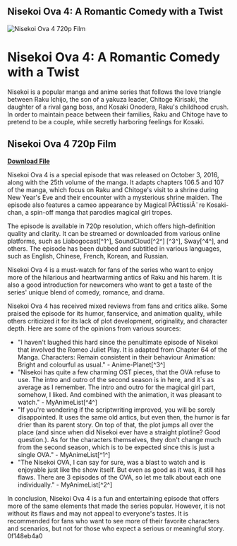 ## Nisekoi Ova 4: A Romantic Comedy with a Twist

 
![Nisekoi Ova 4 720p Film](https://encrypted-tbn0.gstatic.com/images?q=tbn:ANd9GcQefT189j0aluntKDSZkAdsH2OAH3CKt_nLpv7v7rj-rKGGUGJzlY46V0s)

 
# Nisekoi Ova 4: A Romantic Comedy with a Twist
 
Nisekoi is a popular manga and anime series that follows the love triangle between Raku Ichijo, the son of a yakuza leader, Chitoge Kirisaki, the daughter of a rival gang boss, and Kosaki Onodera, Raku's childhood crush. In order to maintain peace between their families, Raku and Chitoge have to pretend to be a couple, while secretly harboring feelings for Kosaki.
 
## Nisekoi Ova 4 720p Film


[**Download File**](https://www.google.com/url?q=https%3A%2F%2Fblltly.com%2F2tKkUa&sa=D&sntz=1&usg=AOvVaw2xsYsliUezNhIQH9nJyzo2)

 
Nisekoi Ova 4 is a special episode that was released on October 3, 2016, along with the 25th volume of the manga. It adapts chapters 106.5 and 107 of the manga, which focus on Raku and Chitoge's visit to a shrine during New Year's Eve and their encounter with a mysterious shrine maiden. The episode also features a cameo appearance by Magical PÃ¢tissiÃ¨re Kosaki-chan, a spin-off manga that parodies magical girl tropes.
 
The episode is available in 720p resolution, which offers high-definition quality and clarity. It can be streamed or downloaded from various online platforms, such as Liabogocast[^1^], SoundCloud[^2^] [^3^], Sway[^4^], and others. The episode has been dubbed and subtitled in various languages, such as English, Chinese, French, Korean, and Russian.
 
Nisekoi Ova 4 is a must-watch for fans of the series who want to enjoy more of the hilarious and heartwarming antics of Raku and his harem. It is also a good introduction for newcomers who want to get a taste of the series' unique blend of comedy, romance, and drama.
  
Nisekoi Ova 4 has received mixed reviews from fans and critics alike. Some praised the episode for its humor, fanservice, and animation quality, while others criticized it for its lack of plot development, originality, and character depth. Here are some of the opinions from various sources:
 
- "I haven't laughed this hard since the penultimate episode of Nisekoi that involved the Romeo Juliet Play. It is adapted from Chapter 64 of the Manga. Characters: Remain consistent in their behaviour Animation: Bright and colourful as usual." - Anime-Planet[^3^]
- "Nisekoi has quite a few charming OST pieces, that the OVA refuse to use. The intro and outro of the second season is in here, and it`s as average as I remember. The intro and outro for the magical girl part, somehow, I liked. And combined with the animation, it was pleasant to watch." - MyAnimeList[^4^]
- "If you're wondering if the scriptwriting improved, you will be sorely disappointed. It uses the same old antics, but even then, the humor is far drier than its parent story. On top of that, the plot jumps all over the place (and since when did Nisekoi ever have a straight plotline? Good question.). As for the characters themselves, they don't change much from the second season, which is to be expected since this is just a single OVA." - MyAnimeList[^1^]
- "The Nisekoi OVA, I can say for sure, was a blast to watch and is enjoyable just like the show itself. But even as good as it was, it still has flaws. There are 3 episodes of the OVA, so let me talk about each one individually." - MyAnimeList[^2^]

In conclusion, Nisekoi Ova 4 is a fun and entertaining episode that offers more of the same elements that made the series popular. However, it is not without its flaws and may not appeal to everyone's tastes. It is recommended for fans who want to see more of their favorite characters and scenarios, but not for those who expect a serious or meaningful story.
 0f148eb4a0
